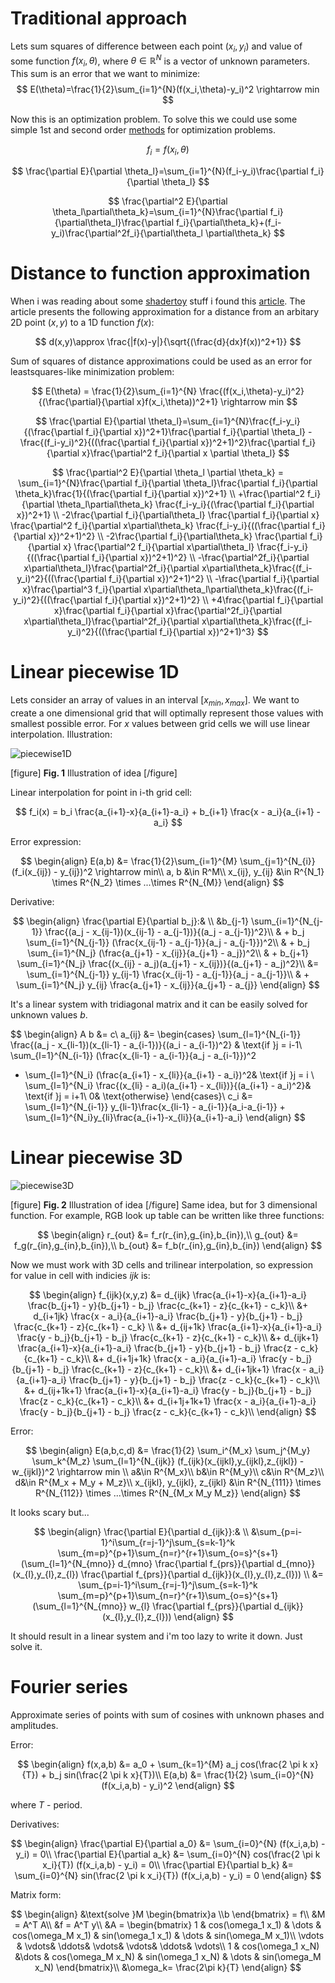 # Traditional approach

Lets sum squares of difference between each point $(x_i,y_i)$ and value of some function $f(x_i,\theta)$, where $\theta \in \mathbb R^N$ is a vector of unknown parameters. This sum is an error that we want to minimize:
$$
E(\theta)=\frac{1}{2}\sum_{i=1}^{N}(f(x_i,\theta)-y_i)^2 \rightarrow min
$$

Now this is an optimization problem. To solve this we could use some simple 1st and second order [methods](https://musseffect.github.io/notes/optimization-methods) for optimization problems.

$$
f_i = f(x_i,\theta)
$$

$$
\frac{\partial E}{\partial \theta_l}=\sum_{i=1}^{N}(f_i-y_i)\frac{\partial f_i}{\partial \theta_l}
$$

$$
\frac{\partial^2 E}{\partial \theta_l\partial\theta_k}=\sum_{i=1}^{N}\frac{\partial f_i}{\partial\theta_l}\frac{\partial f_i}{\partial\theta_k}+(f_i-y_i)\frac{\partial^2f_i}{\partial\theta_l \partial\theta_k}
$$

# Distance to function approximation

When i was reading about some [shadertoy](www.shadertoy.com) stuff i found this [article](https://www.iquilezles.org/www/articles/distance/distance.htm). The article presents the following approximation for a distance from an arbitary 2D point $(x,y)$ to a 1D function $f(x)$:

$$
d(x,y)\approx \frac{|f(x)-y|}{\sqrt{(\frac{d}{dx}f(x))^2+1}}
$$

Sum of squares of distance approximations could be used as an error for leastsquares-like minimization problem:

$$
E(\theta) = \frac{1}{2}\sum_{i=1}^{N} \frac{(f(x_i,\theta)-y_i)^2}{(\frac{\partial}{\partial x}f(x_i,\theta))^2+1} \rightarrow min
$$


$$
\frac{\partial E}{\partial \theta_l}=\sum_{i=1}^{N}\frac{f_i-y_i}{(\frac{\partial f_i}{\partial x})^2+1}\frac{\partial f_i}{\partial \theta_l} - \frac{(f_i-y_i)^2}{((\frac{\partial f_i}{\partial x})^2+1)^2}\frac{\partial f_i}{\partial x}\frac{\partial^2 f_i}{\partial x \partial \theta_l}
$$


$$
\frac{\partial^2 E}{\partial \theta_l \partial \theta_k} = \sum_{i=1}^{N}\frac{\partial f_i}{\partial \theta_l}\frac{\partial f_i}{\partial \theta_k}\frac{1}{(\frac{\partial f_i}{\partial x})^2+1} \\ 
+\frac{\partial^2 f_i}{\partial \theta_l\partial\theta_k} \frac{f_i-y_i}{(\frac{\partial f_i}{\partial x})^2+1} \\
-2\frac{\partial f_i}{\partial\theta_l} \frac{\partial f_i}{\partial x} \frac{\partial^2 f_i}{\partial x\partial\theta_k} \frac{f_i-y_i}{((\frac{\partial f_i}{\partial x})^2+1)^2} \\
-2\frac{\partial f_i}{\partial\theta_k} \frac{\partial f_i}{\partial x} \frac{\partial^2 f_i}{\partial x\partial\theta_l} \frac{f_i-y_i}{((\frac{\partial f_i}{\partial x})^2+1)^2} \\
-\frac{\partial^2f_i}{\partial x\partial\theta_l}\frac{\partial^2f_i}{\partial x\partial\theta_k}\frac{(f_i-y_i)^2}{((\frac{\partial f_i}{\partial x})^2+1)^2} \\
-\frac{\partial f_i}{\partial x}\frac{\partial^3 f_i}{\partial x\partial\theta_l\partial\theta_k}\frac{(f_i-y_i)^2}{((\frac{\partial f_i}{\partial x})^2+1)^2} \\
+4\frac{\partial f_i}{\partial x}\frac{\partial f_i}{\partial x}\frac{\partial^2f_i}{\partial x\partial\theta_l}\frac{\partial^2f_i}{\partial x\partial\theta_k}\frac{(f_i-y_i)^2}{((\frac{\partial f_i}{\partial x})^2+1)^3}
$$

# Linear piecewise 1D

Lets consider an array of values in an interval $[x_{min},x_{max}]$. We want to create a one dimensional grid that will optimally represent those values with smallest possible error. For $x$ values between grid cells we will use linear interpolation. Illustration:

![piecewise1D](https://drive.google.com/uc?id=1ZCXS04bCe6oZLdOTILOg6yUFZhZ5CObN "piecewise 1D")

[figure]
**Fig. 1** Illustration of idea
[/figure]

Linear interpolation for point in i-th grid cell:

$$
f_i(x) = b_i \frac{a_{i+1}-x}{a_{i+1}-a_i} + b_{i+1} \frac{x - a_i}{a_{i+1} - a_i} 
$$

Error expression:

$$
\begin{align}
E(a,b) &= \frac{1}{2}\sum_{i=1}^{M} \sum_{j=1}^{N_{i}}(f_i(x_{ij}) - y_{ij})^2 \rightarrow min\\
a, b &\in R^M\\
x_{ij}, y_{ij} &\in R^{N_1} \times R^{N_2} \times ...\times R^{N_{M}}
\end{align}
$$

Derivative:

$$
\begin{align}
\frac{\partial E}{\partial b_j}:& \\
&b_{j-1} \sum_{i=1}^{N_{j-1}} \frac{(a_j - x_{ij-1})(x_{ij-1} - a_{j-1})}{(a_j - a_{j-1})^2}\\
 & + b_j \sum_{i=1}^{N_{j-1}} (\frac{x_{ij-1} - a_{j-1}}{a_j - a_{j-1}})^2\\
 & + b_j \sum_{i=1}^{N_j} (\frac{a_{j+1} - x_{ij}}{a_{j+1} - a_j})^2\\
 & + b_{j+1} \sum_{i=1}^{N_j} \frac{(x_{ij} - a_j)(a_{j+1} - x_{ij})}{(a_{j+1} - a_j)^2}\\
 &= \sum_{i=1}^{N_{j-1}} y_{ij-1} \frac{x_{ij-1} - a_{j-1}}{a_j - a_{j-1}}\\
 & + \sum_{i=1}^{N_j} y_{ij} \frac{a_{j+1} - x_{ij}}{a_{j+1} - a_{j}}
 \end{align}
$$

It's a linear system with tridiagonal matrix and it can be easily solved for unknown values $b$.

$$
\begin{align}
A b &= c\\
 a_{ij}  &= 
 \begin{cases}
\sum_{l=1}^{N_{i-1}} \frac{(a_j - x_{li-1})(x_{li-1} - a_{i-1})}{(a_i - a_{i-1})^2} &  \text{if }j = i-1\\
  \sum_{l=1}^{N_{i-1}} (\frac{x_{li-1} - a_{i-1}}{a_j - a_{i-1}})^2
 + \sum_{l=1}^{N_i} (\frac{a_{i+1} - x_{li}}{a_{i+1} - a_i})^2& \text{if }j = i \\
  \sum_{l=1}^{N_i} \frac{(x_{li} - a_i)(a_{i+1} - x_{li})}{(a_{i+1} - a_i)^2}& \text{if }j = i+1\\
 0& \text{otherwise}
 \end{cases}\\
c_i &= \sum_{l=1}^{N_{i-1}} y_{li-1}\frac{x_{li-1} - a_{i-1}}{a_i-a_{i-1}} +
\sum_{l=1}^{N_i}y_{li}\frac{a_{i+1}-x_{li}}{a_{i+1}-a_i}
\end{align}
$$

# Linear piecewise 3D

![piecewise3D](https://drive.google.com/uc?id=1wFVfUV5uNNiXGfB3pkkqjSr8G-cT0ipo "piecewise 3D")

[figure]
**Fig. 2** Illustration of idea
[/figure]
Same idea, but for 3 dimensional function. For example, RGB look up table can be written like three functions:

$$
\begin{align}
r_{out} &= f_r(r_{in},g_{in},b_{in}),\\
g_{out} &= f_g(r_{in},g_{in},b_{in}),\\
b_{out} &= f_b(r_{in},g_{in},b_{in})
\end{align}
$$

Now we must work with 3D cells and trilinear interpolation, so expression for value in cell with indicies $ijk$ is:

$$
\begin{align}
f_{ijk}(x,y,z) &= d_{ijk} \frac{a_{i+1}-x}{a_{i+1}-a_i} \frac{b_{j+1} - y}{b_{j+1} - b_j} \frac{c_{k+1} - z}{c_{k+1} - c_k}\\
&+ d_{i+1jk} \frac{x - a_i}{a_{i+1}-a_i} \frac{b_{j+1} - y}{b_{j+1} - b_j} \frac{c_{k+1} - z}{c_{k+1} - c_k} \\
&+ d_{ij+1k} \frac{a_{i+1}-x}{a_{i+1}-a_i} \frac{y - b_j}{b_{j+1} - b_j} \frac{c_{k+1} - z}{c_{k+1} - c_k}\\
&+ d_{ijk+1} \frac{a_{i+1}-x}{a_{i+1}-a_i} \frac{b_{j+1} - y}{b_{j+1} - b_j} \frac{z - c_k}{c_{k+1} - c_k}\\
&+ d_{i+1j+1k} \frac{x - a_i}{a_{i+1}-a_i} \frac{y - b_j}{b_{j+1} - b_j} \frac{c_{k+1} - z}{c_{k+1} - c_k}\\
&+ d_{i+1jk+1} \frac{x - a_i}{a_{i+1}-a_i} \frac{b_{j+1} - y}{b_{j+1} - b_j} \frac{z - c_k}{c_{k+1} - c_k}\\
&+ d_{ij+1k+1} \frac{a_{i+1}-x}{a_{i+1}-a_i} \frac{y - b_j}{b_{j+1} - b_j} \frac{z - c_k}{c_{k+1} - c_k}\\
&+ d_{i+1j+1k+1} \frac{x - a_i}{a_{i+1}-a_i} \frac{y - b_j}{b_{j+1} - b_j} \frac{z - c_k}{c_{k+1} - c_k}\\
\end{align}
$$

Error:

$$
\begin{align}
E(a,b,c,d) &= \frac{1}{2} \sum_i^{M_x} \sum_j^{M_y} \sum_k^{M_z}
\sum_{l=1}^{N_{ijk}} (f_{ijk}(x_{ijkl},y_{ijkl},z_{ijkl}) - w_{ijkl})^2 \rightarrow min \\
a&\in R^{M_x}\\
b&\in R^{M_y}\\
c&\in R^{M_z}\\
d&\in R^{M_x + M_y + M_z}\\
x_{ijkl}, y_{ijkl}, z_{ijkl} &\in R^{N_{111}} \times R^{N_{112}} \times ...\times R^{N_{M_x M_y M_z}}
\end{align}
$$

It looks scary but...

$$
\begin{align}
\frac{\partial E}{\partial d_{ijk}}:& \\
&\sum_{p=i-1}^i\sum_{r=j-1}^j\sum_{s=k-1}^k 
\sum_{m=p}^{p+1}\sum_{n=r}^{r+1}\sum_{o=s}^{s+1} 
(\sum_{l=1}^{N_{mno}} 
d_{mno} \frac{\partial f_{prs}}{\partial d_{mno}}(x_{l},y_{l},z_{l}) 
\frac{\partial f_{prs}}{\partial d_{ijk}}(x_{l},y_{l},z_{l})) \\
&= \sum_{p=i-1}^i\sum_{r=j-1}^j\sum_{s=k-1}^k 
\sum_{m=p}^{p+1}\sum_{n=r}^{r+1}\sum_{o=s}^{s+1} 
(\sum_{l=1}^{N_{mno}} 
w_{l} \frac{\partial f_{prs}}{\partial d_{ijk}}(x_{l},y_{l},z_{l}))
\end{align}
$$

It should result in a linear system and i'm too lazy to write it down. Just solve it.


# Fourier series

Approximate series of points with sum of cosines with unknown phases and amplitudes.

Error:

$$
\begin{align}
f(x,a,b) &= a_0 + \sum_{k=1}^{M} a_j cos(\frac{2 \pi k  x}{T}) + b_j sin(\frac{2 \pi k  x}{T})\\
E(a,b) &= \frac{1}{2} \sum_{i=0}^{N} (f(x_i,a,b) - y_i)^2
\end{align}
$$

where $T$ - period.

Derivatives:

$$
\begin{align}
\frac{\partial E}{\partial a_0} &= \sum_{i=0}^{N} (f(x_i,a,b) - y_i) = 0\\
\frac{\partial E}{\partial a_k} &= \sum_{i=0}^{N} cos(\frac{2 \pi k  x_i}{T}) (f(x_i,a,b) - y_i) = 0\\
\frac{\partial E}{\partial b_k} &= \sum_{i=0}^{N} sin(\frac{2 \pi k  x_i}{T}) (f(x_i,a,b) - y_i) = 0
\end{align}
$$

Matrix form:

$$
\begin{align}
&\text{solve }M \begin{bmatrix}a \\b \end{bmatrix} = f\\
&M = A^T A\\
&f = A^T y\\
&A = \begin{bmatrix} 1 & cos(\omega_1 x_1) & \dots & cos(\omega_M x_1) & sin(\omega_1 x_1) & \dots & sin(\omega_M x_1)\\
\vdots & \vdots& \ddots& \vdots& \vdots& \ddots& \vdots\\
1 & cos(\omega_1 x_N) &\dots & cos(\omega_M x_N) & sin(\omega_1 x_N) & \dots & sin(\omega_M x_N)
\end{bmatrix}\\
&\omega_k= \frac{2\pi k}{T}
\end{align}
$$
